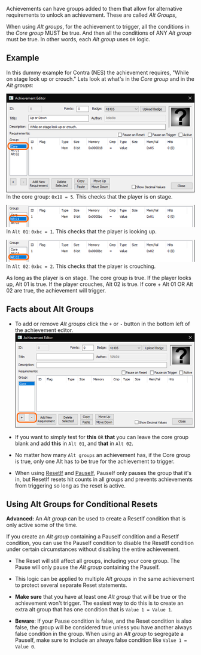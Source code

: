 Achievements can have groups added to them that allow for alternative requirements to unlock an achievement. These are called *Alt Groups*,

When using *Alt groups*, for the achievement to trigger, all the conditions in the *Core group* MUST be true. And then all the conditions of ANY *Alt group* must be true. In other words, each *Alt group* uses ``OR`` logic.

## Example

In this dummy example for Contra (NES) the achievement requires, "While on stage look up or crouch." Lets look at what's in the *Core group* and in the *Alt groups*: 

![image](/development/images/altgroup1.png)
In the core group: ``0x18 = 5``. This checks that the player is on stage.

![image](/development/images/altgroup2.png)
In ``Alt 01``: ``0xbc = 1``. This checks that the player is looking up.

![image](/development/images/altgroup3.png)
In ``Alt 02``: ``0xbc = 2``. This checks that the player is crouching.

As long as the player is on stage. The core group is true. If the player looks up, Alt 01 is true. If the player crouches, Alt 02 is true. If core + Alt 01 OR Alt 02 are true, the achievement will trigger.

## Facts about Alt Groups

- To add or remove *Alt groups* click the ``+`` or ``-`` button in the bottom left of the achievement editor.  
![image](/development/images/altgroup4.png)

- If you want to simply test for **this** ``OR`` **that** you can leave the core group blank and add **this** in ``Alt 01``, and **that** in ``Alt 02``.

- No matter how many ``Alt groups`` an achievement has, if the Core group is true, only one Alt has to be true for the achievement to trigger.

- When using [ResetIf](/development/resetif/) and [PauseIf](/development/pauseif/), PauseIf only pauses the group that it's in, but ResetIf resets hit counts in all groups and prevents achievements from triggering so long as the reset is active.

## Using Alt Groups for Conditional Resets

**Advanced:** An *Alt group* can be used to create a ResetIf condition that is only active some of the time.

If you create an *Alt group* containing a PauseIf condition and a ResetIf condition, you can use the PauseIf condition to disable the ResetIf condition under certain circumstances without disabling the entire achievement.

- The Reset will still affect all groups, including your core group. The Pause will only pause the *Alt group* containing the PauseIf.

- This logic can be applied to multiple *Alt groups* in the same achievement to protect several separate Reset statements.
 
- **Make sure** that you have at least one *Alt group* that will be true or the achievement won't trigger. The easiest way to do this is to create an extra alt group that has one condition that is ``Value 1 = Value 1``.

- **Beware**: If your Pause condition is false, and the Reset condition is also false, the group will be considered true unless you have another always false condition in the group. When using an *Alt group* to segregate a PauseIf, make sure to include an always false condition like ``Value 1 = Value 0``.

